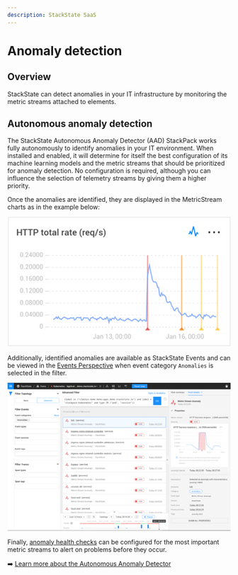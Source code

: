 ```yaml
---
description: StackState SaaS
---
```


# Anomaly detection

## Overview

StackState can detect anomalies in your IT infrastructure by monitoring the metric streams attached to elements.

## Autonomous anomaly detection

The StackState Autonomous Anomaly Detector \(AAD\) StackPack works fully autonomously to identify anomalies in your IT environment. When installed and enabled, it will determine for itself the best configuration of its machine learning models and the metric streams that should be prioritized for anomaly detection. No configuration is required, although you can influence the selection of telemetry streams by giving them a higher priority.

Once the anomalies are identified, they are displayed in the MetricStream charts as in the example below:

![Anomaly example](../../.gitbook/assets/v51_anomaly_severity.png)

Additionally, identified anomalies are available as StackState Events and can be viewed in the [Events Perspective](../stackstate-ui/perspectives/events_perspective.md) when event category `Anomalies` is selected in the filter.

![Anomaly events](../../.gitbook/assets/v51_event_metric_stream_anomaly.png)

Finally, [anomaly health checks](../checks-and-monitors/anomaly-health-checks.md) can be configured for the most important metric streams to alert on problems before they occur.

➡️ [Learn more about the Autonomous Anomaly Detector](../../stackpacks/add-ons/aad.md)

